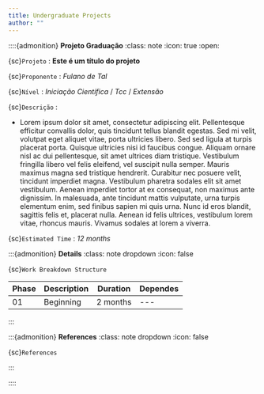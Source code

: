 ```yaml
---
title: Undergraduate Projects
author: ""
---
```


::::{admonition} **Projeto Graduação**
:class: note
:icon: true
:open:

{sc}`Projeto`
: **Este é um título do projeto**

{sc}`Proponente`
: *Fulano de Tal*

{sc}`Nível`
: *Iniciação Científica* / *Tcc* / *Extensão*

{sc}`Descrição`
:

- Lorem ipsum dolor sit amet, consectetur adipiscing elit. Pellentesque efficitur convallis dolor, quis tincidunt tellus blandit egestas. Sed mi velit, volutpat eget aliquet vitae, porta ultricies libero. Sed sed ligula at turpis placerat porta. Quisque ultricies nisi id faucibus congue. Aliquam ornare nisl ac dui pellentesque, sit amet ultrices diam tristique. Vestibulum fringilla libero vel felis eleifend, vel suscipit nulla semper. Mauris maximus magna sed tristique hendrerit. Curabitur nec posuere velit, tincidunt imperdiet magna. Vestibulum pharetra sodales elit sit amet vestibulum. Aenean imperdiet tortor at ex consequat, non maximus ante dignissim. In malesuada, ante tincidunt mattis vulputate, urna turpis elementum enim, sed finibus sapien mi quis urna. Nunc id eros blandit, sagittis felis et, placerat nulla. Aenean id felis ultrices, vestibulum lorem vitae, rhoncus mauris. Vivamus sodales at lorem a viverra.

{sc}`Estimated Time`
: *12 months*

:::{admonition} **Details**
:class: note dropdown
:icon: false

{sc}`Work Breakdown Structure`

| Phase | Description | Duration | Dependes |
|-------|-------------|----------|----------|
| 01 | Beginning | 2 months | --- |
:::

:::{admonition} **References**
:class: note dropdown
:icon: false

{sc}`References`

:::

::::
